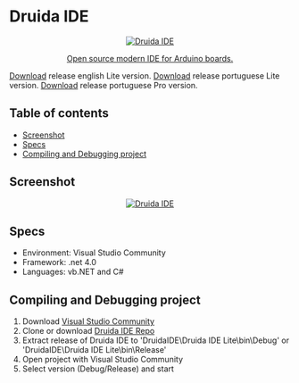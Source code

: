 # Druida IDE

<p align="center">
  <a href="https://binquantum.wordpress.com/" target="_blank">
    <img src="https://binquantum.files.wordpress.com/2020/03/cropped-cropped-siteicon-2.png" alt="Druida IDE">
    <p align="center">Open source modern IDE for Arduino boards.<p>
  </a>
</p>

[Download](https://binquantum.wordpress.com/druida-ide-lite/) release english Lite version.
[Download](https://binary-quantum.com/druida-ide-lite/) release portuguese Lite version.
[Download](https://binary-quantum.com/druida-2/) release portuguese Pro version.

## Table of contents 

- [Screenshot](#screenshot)
- [Specs](#specs)
- [Compiling and Debugging project](#compiling-and-debugging-project)

## Screenshot

<p align="center">
  <a href="https://binquantum.wordpress.com/" target="_blank">
    <img src="https://binquantum.files.wordpress.com/2019/08/image-3.png" alt="Druida IDE"></img>
  </a>
</p>

## Specs
* Environment: Visual Studio Community
* Framework: .net 4.0
* Languages: vb.NET and C#

## Compiling and Debugging project
1. Download [Visual Studio Community](https://visualstudio.microsoft.com/vs/)
2. Clone or download [Druida IDE Repo](https://github.com/binq-software/DruidaIDE)
3. Extract release of Druida IDE to 'DruidaIDE\Druida IDE Lite\bin\Debug' or 'DruidaIDE\Druida IDE Lite\bin\Release'
4. Open project with Visual Studio Community
5. Select version (Debug/Release) and start
